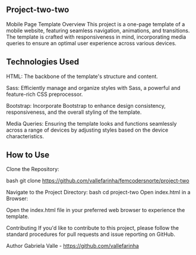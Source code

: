 ﻿## Project-two-two
Mobile Page Template Overview This project is a one-page template of a mobile website, featuring seamless navigation, animations, and transitions. The template is crafted with responsiveness in mind, incorporating media queries to ensure an optimal user experience across various devices.

## Technologies Used
HTML: The backbone of the template's structure and content.

Sass: Efficiently manage and organize styles with Sass, a powerful and feature-rich CSS preprocessor.

Bootstrap: Incorporate Bootstrap to enhance design consistency, responsiveness, and the overall styling of the template.

Media Queries: Ensuring the template looks and functions seamlessly across a range of devices by adjusting styles based on the device characteristics.

## How to Use
Clone the Repository:

bash git clone https://github.com/vallefarinha/femcodersnorte/project-two

Navigate to the Project Directory: bash cd project-two Open index.html in a Browser:

Open the index.html file in your preferred web browser to experience the template.

Contributing If you'd like to contribute to this project, please follow the standard procedures for pull requests and issue reporting on GitHub.

Author Gabriela Valle - https://github.com/vallefarinha
